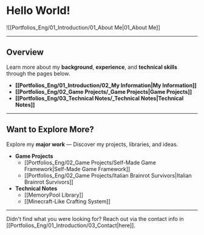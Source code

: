 # **Hello World!**

![[Portfolios_Eng/01_Introduction/01_About Me|01_About Me]]

---
## **Overview**

Learn more about my **background**, **experience**, and **technical skills** through the pages below.
- **[[Portfolios_Eng/01_Introduction/02_My Information|My Information]]**
- **[[Portfolios_Eng/02_Game Projects/_Game Projects|Game Projects]]**
- **[[Portfolios_Eng/03_Technical Notes/_Technical Notes|Technical Notes]]**

---
## **Want to Explore More?**

Explore my **major work** — Discover my projects, libraries, and ideas.
- **Game Projects**
	- [[Portfolios_Eng/02_Game Projects/Self-Made Game Framework|Self-Made Game Framework]]
	- [[Portfolios_Eng/02_Game Projects/Italian Brainrot Survivors|Italian Brainrot Survivors]]
- **Technical Notes**
	- [[MemoryPool Library]]
	- [[Minecraft-Like Crafting System]]

---
Didn't find what you were looking for? Reach out via the contact info in [[Portfolios_Eng/01_Introduction/03_Contact|here]].